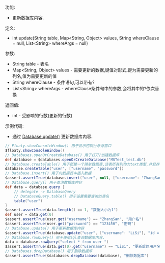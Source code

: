 功能:

+ 更新数据库内容.

定义:

+ int update(String table, Map<String, Object> values, String whereClause = null, List\<String\>
  whereArgs = null)

参数:

+ String table - 表名
+ Map<String, Object> values - 需要更新的数据,键值对形式,键为需要更新的列名,值为需要更新的值
+ String whereClause - 条件语句,可以带有?
+ List\<String\> whereArgs - whereClause条件句中的参数,会将其中的?依次替换

返回值:

+ int - 受影响的行数(更新的行数)

示例代码:

+ 通过 [Database.update()](/API/Database/Database/README.md?id=update) 更新数据库内容.

```groovy
// Floaty.showConsoleWindow() 用于显示控制台悬浮窗口
$floaty.showConsoleWindow()
// Databases.openOrCreateDatabase() 用于打开/创建数据库
def database = $databases.openOrCreateDatabase("M8Test_test.db")
// Database.createTable() 用于新建一个简单数据表,该表所有列均为text类型,并且存在自增id属性
database.createTable("user", ["username", "password"])
// Database.insert() 用于向数据表中插入数据
$assert.assertTrue(database.insert("user", null, ["username": "ZhangSan", "password": "123456"]) == 1, "插入行ID为1")
// Database.query() 用于查询数据库内容
def data = database.query {
    // delegate -> DatabaseQuery
    // DatabaseQuery.table() 用于设置需要查询的表名
    table("user")
}
$assert.assertTrue(data.length() == 1, "数据大小为1")
def user = data.get(0)
$assert.assertTrue(user.get("username") == "ZhangSan", "用户名")
$assert.assertTrue(user.get("password") == "123456", "密码")
// Database.update() 用于更新数据库内容
$assert.assertTrue(database.update("user", ["username": "LiSi"], "id = ? and username = ?", ["1", "ZhangSan"]) == 1, "更新数据")
// Database.rawQuery() 用于使用sql查询数据库内容.
data = database.rawQuery("select * from user ")
$assert.assertTrue(data.get(0).get("username") == "LiSi", "更新后的用户名")
// Databases.dropDatabase() 用于删除数据库
$assert.assertTrue($databases.dropDatabase(database), "删除数据库")
```